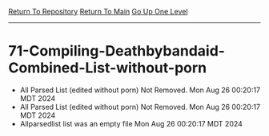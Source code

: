 [Return To Repository](https://github.com/DigitalWarrior/piholeparser/)
[Return To Main](https://github.com/DigitalWarrior/piholeparser/blob/master/RecentRunLogs/Mainlog.md)
[Go Up One Level](https://github.com/DigitalWarrior/piholeparser/blob/master/RecentRunLogs/TopLevelScripts/.md)
____________________________________
# 71-Compiling-Deathbybandaid-Combined-List-without-porn
* All Parsed List (edited without porn) Not Removed. Mon Aug 26 00:20:17 MDT 2024
* All Parsed List (edited without porn) Not Removed. Mon Aug 26 00:20:17 MDT 2024
* Allparsedlist list was an empty file Mon Aug 26 00:20:17 MDT 2024
